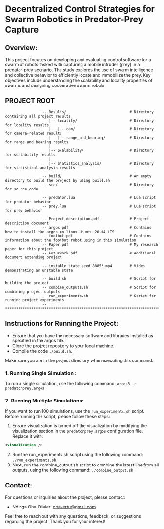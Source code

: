 # Decentralized Control Strategies for Swarm Robotics in Predator-Prey Capture

## Overview:
This project focuses on developing and evaluating control software for a swarm of robots tasked with capturing a mobile intruder (prey) in a predator-prey scenario. The study explores the use of swarm intelligence and collective behavior to efficiently locate and immobilize the prey. Key objectives include understanding the scalability and locality properties of swarms and designing cooperative swarm robots.

## PROJECT ROOT

                    |-- Results/                             # Directory containing all project results
                    |   |-- locality/                        # Directory for locality results
                    |   |   |-- cam/                         # Directory for camera-related results
                    |   |   |-- range_and_bearing/           # Directory for range and bearing results
                    |   |
                    |   |-- Scalability/                     # Directory for scalability results
                    |   |
                    |   |-- Statistics_analysis/             # Directory for statistical analysis results
                    |
                    |-- build/                               # An empty directory to build the project by using build.sh
                    |-- src/                                 # Directory for source code
                    | 
                    |-- predator.lua                         # Lua script for predator behavior
                    |-- prey.lua                             # Lua script for prey behavior
                    |
                    |-- Project description.pdf              # Project description document
                    |-- argos.pdf                            # Contains how to install the argos on linux Ubuntu 20.04 LTS
                    |-- footbot.pdf                          # Contains information about the footbot robot using in this simulation
                    |-- Paper.pdf                            # My research paper for this project
                    |-- Futurwork.pdf                        # Additional document extending project
                    |
                    |-- instable_state_seed_88852.mp4        # Video demonstrating an unstable state
                    |
                    |-- build.sh                             # Script for building the project
                    |-- combine_outputs.sh                   # Script for combining project outputs
                    |-- run_experiments.sh                   # Script for running project experiments
                    |-- ************************************************************************


## Instructions for Running the Project:
- Ensure that you have the necessary software and libraries installed as specified in the argos file.
- Clone the project repository to your local machine.
- Compile the code  `./build.sh`.

Make sure you are in the project directory when executing this command.
  
### 1. Running Single Simulation :
To run a single simulation, use the following command: `argos3 -c predatorprey.argos`

### 2. Running Multiple Simulations:
If you want to run 100 simulations, use the `run_experiments.sh` script. Before running the script, please follow these steps:
1. Ensure visualization is turned off the visualization by modifying the visualization section in the `predatorprey.argos` configuration file. Replace it with:
```xml
<visualization />
```
2. Run the run_experiments.sh script using the following command: `./run_experiments.sh`
3. Next, run the combine_output.sh script to combine the latest line from all outputs, using the following command: `./combine_output.sh`
   
## Contact:
For questions or inquiries about the project, please contact:
- Ndinga Oba Olivier: [obavertu@gmail.com](mailto:obavertu@gmail.com) 

Feel free to reach out with any questions, feedback, or suggestions regarding the project. Thank you for your interest!
